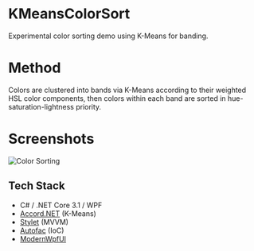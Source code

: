 # KMeansColorSort
Experimental color sorting demo using K-Means for banding.

# Method
Colors are clustered into bands via K-Means according to their weighted HSL color components, then colors within each band are sorted in hue-saturation-lightness priority.

# Screenshots
![Color Sorting](https://i.imgur.com/T4dfpe7.png)

## Tech Stack
* C# / .NET Core 3.1 / WPF
* [Accord.NET](http://accord-framework.net/) (K-Means)
* [Stylet](https://github.com/canton7/Stylet) (MVVM)
* [Autofac](https://github.com/autofac/Autofac) (IoC)
* [ModernWpfUI](https://github.com/Kinnara/ModernWpf)
